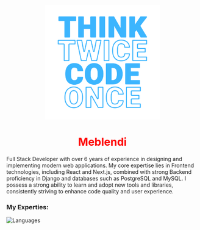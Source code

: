 <div align='center'> 
  <img src='./01.png' style="width: 300px; height: 300px;" alt="Banner"/> 
  <h1 style="color: red;">Meblendi</h1>
</div>
<p>Full Stack Developer with over 6 years of experience in designing and implementing modern web applications. My core expertise lies in Frontend technologies, including React and Next.js, combined with strong Backend proficiency in Django and databases such as PostgreSQL and MySQL. I possess a strong ability to learn and adopt new tools and libraries, consistently striving to enhance code quality and user experience.</p>
<h3>My Experties:</h3>
<img src="https://skillicons.dev/icons?i=django,js,nextjs,react,git,github,html,css,tailwind,nginx,postman,postgres,mysql,vercel,py&theme=light&perline=5" alt="Languages"/>
